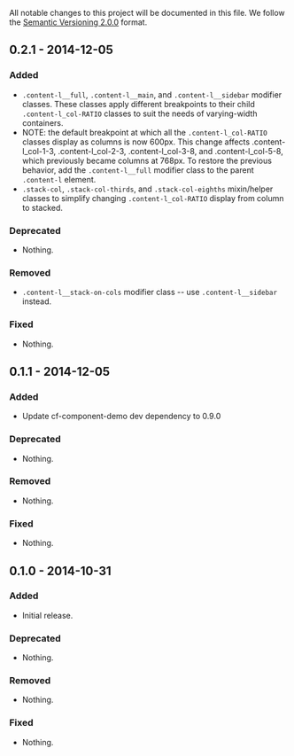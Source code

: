 All notable changes to this project will be documented in this file.
We follow the [Semantic Versioning 2.0.0](http://semver.org/) format.


## 0.2.1 - 2014-12-05

### Added
- `.content-l__full`, `.content-l__main`, and `.content-l__sidebar` modifier classes. These classes apply different breakpoints to their child `.content-l_col-RATIO` classes to suit the needs of varying-width containers.
- NOTE: the default breakpoint at which all the `.content-l_col-RATIO` classes display as columns is now 600px. This change affects .content-l_col-1-3, .content-l_col-2-3, .content-l_col-3-8, and .content-l_col-5-8, which previously became columns at 768px. To restore the previous behavior, add the `.content-l__full` modifier class to the parent `.content-l` element.
- `.stack-col`, `.stack-col-thirds`, and `.stack-col-eighths` mixin/helper classes to simplify changing `.content-l_col-RATIO` display from column to stacked.

### Deprecated
- Nothing.

### Removed
- `.content-l__stack-on-cols` modifier class -- use `.content-l__sidebar` instead.

### Fixed
- Nothing.

## 0.1.1 - 2014-12-05

### Added
- Update cf-component-demo dev dependency to 0.9.0

### Deprecated
- Nothing.

### Removed
- Nothing.

### Fixed
- Nothing.

## 0.1.0 - 2014-10-31

### Added
- Initial release.

### Deprecated
- Nothing.

### Removed
- Nothing.

### Fixed
- Nothing.
